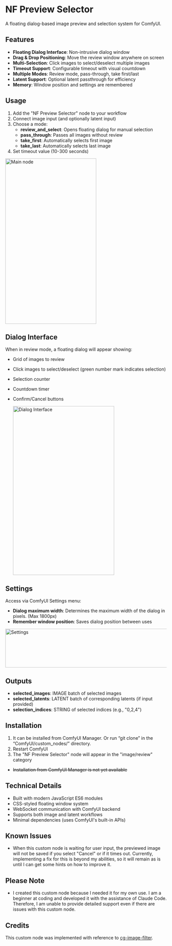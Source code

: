 # NF Preview Selector

A floating dialog-based image preview and selection system for ComfyUI.

## Features

- **Floating Dialog Interface**: Non-intrusive dialog window
- **Drag & Drop Positioning**: Move the review window anywhere on screen
- **Multi-Selection**: Click images to select/deselect multiple images
- **Timeout Support**: Configurable timeout with visual countdown
- **Multiple Modes**: Review mode, pass-through, take first/last
- **Latent Support**: Optional latent passthrough for efficiency
- **Memory**: Window position and settings are remembered

## Usage

1. Add the "NF Preview Selector" node to your workflow
2. Connect image input (and optionally latent input)
3. Choose a mode:
   - **review_and_select**: Opens floating dialog for manual selection
   - **pass_through**: Passes all images without review
   - **take_first**: Automatically selects first image
   - **take_last**: Automatically selects last image
4. Set timeout value (10-300 seconds)

  <img width="284" height="517" alt="Main node" src="https://github.com/user-attachments/assets/0509c1d4-bb15-4f46-b924-383fd63981cb" />

## Dialog Interface

When in review mode, a floating dialog will appear showing:
- Grid of images to review
- Click images to select/deselect (green number mark indicates selection)
- Selection counter
- Countdown timer
- Confirm/Cancel buttons

  <img width="316" height="528" alt="Dialog Interface" src="https://github.com/user-attachments/assets/e2bc576e-5e66-4735-beb0-2742a8a0d419" />

## Settings

Access via ComfyUI Settings menu:
- **Dialog maximum width**: Determines the maximum width of the dialog in pixels. (Max 1800px)
- **Remember window position**: Saves dialog position between uses

<img width="544" height="121" alt="Settings" src="https://github.com/user-attachments/assets/105277be-b16d-4d66-b683-9617f097a201" />

## Outputs

- **selected_images**: IMAGE batch of selected images
- **selected_latents**: LATENT batch of corresponding latents (if input provided)
- **selection_indices**: STRING of selected indices (e.g., "0,2,4")

## Installation

1. It can be installed from ComfyUI Manager. Or run “git clone” in the “ComfyUI/custom_nodes/” directory.
2. Restart ComfyUI
3. The "NF Preview Selector" node will appear in the "image/review" category
- ~~Installation from ComfyUI Manager is not yet available~~

## Technical Details

- Built with modern JavaScript ES6 modules
- CSS-styled floating window system
- WebSocket communication with ComfyUI backend
- Supports both image and latent workflows
- Minimal dependencies (uses ComfyUI's built-in APIs)

## Known Issues
- When this custom node is waiting for user input, the previewed image will not be saved if you select "Cancel" or if it times out. Currently, implementing a fix for this is beyond my abilities, so it will remain as is until I can get some hints on how to improve it.

## Please Note

- I created this custom node because I needed it for my own use. I am a beginner at coding and developed it with the assistance of Claude Code. Therefore, I am unable to provide detailed support even if there are issues with this custom node.

## Credits

This custom node was implemented with reference to [cg-image-filter](https://github.com/chrisgoringe/cg-image-filter).
